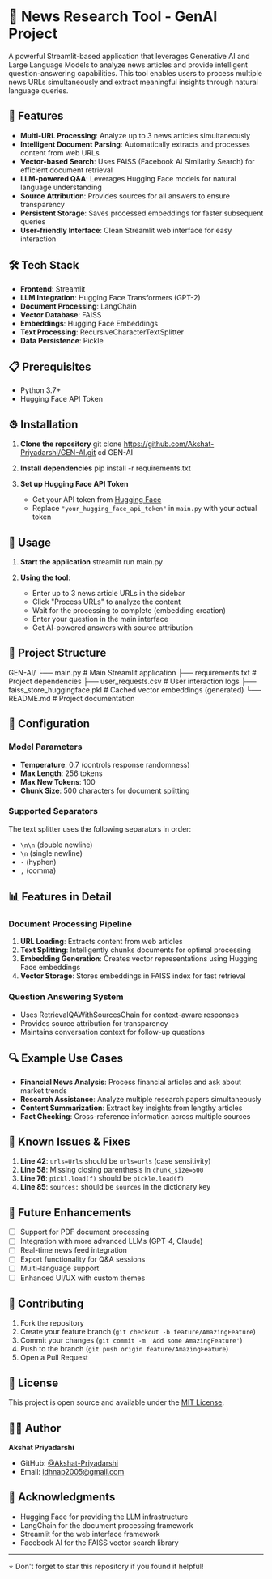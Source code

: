# 📰 News Research Tool - GenAI Project

A powerful Streamlit-based application that leverages Generative AI and Large Language Models to analyze news articles and provide intelligent question-answering capabilities. This tool enables users to process multiple news URLs simultaneously and extract meaningful insights through natural language queries.

## 🚀 Features

- **Multi-URL Processing**: Analyze up to 3 news articles simultaneously
- **Intelligent Document Parsing**: Automatically extracts and processes content from web URLs
- **Vector-based Search**: Uses FAISS (Facebook AI Similarity Search) for efficient document retrieval
- **LLM-powered Q&A**: Leverages Hugging Face models for natural language understanding
- **Source Attribution**: Provides sources for all answers to ensure transparency
- **Persistent Storage**: Saves processed embeddings for faster subsequent queries
- **User-friendly Interface**: Clean Streamlit web interface for easy interaction

## 🛠️ Tech Stack

- **Frontend**: Streamlit
- **LLM Integration**: Hugging Face Transformers (GPT-2)
- **Document Processing**: LangChain
- **Vector Database**: FAISS
- **Embeddings**: Hugging Face Embeddings
- **Text Processing**: RecursiveCharacterTextSplitter
- **Data Persistence**: Pickle

## 📋 Prerequisites

- Python 3.7+
- Hugging Face API Token

## ⚙️ Installation

1. **Clone the repository**
git clone https://github.com/Akshat-Priyadarshi/GEN-AI.git
cd GEN-AI

2. **Install dependencies**
pip install -r requirements.txt

3. **Set up Hugging Face API Token**
   - Get your API token from [Hugging Face](https://huggingface.co/settings/tokens)
   - Replace `"your_hugging_face_api_token"` in `main.py` with your actual token

## 🚦 Usage

1. **Start the application**
streamlit run main.py

2. **Using the tool**:
   - Enter up to 3 news article URLs in the sidebar
   - Click "Process URLs" to analyze the content
   - Wait for the processing to complete (embedding creation)
   - Enter your question in the main interface
   - Get AI-powered answers with source attribution

## 📁 Project Structure
GEN-AI/
├── main.py # Main Streamlit application
├── requirements.txt # Project dependencies
├── user_requests.csv # User interaction logs
├── faiss_store_huggingface.pkl # Cached vector embeddings (generated)
└── README.md # Project documentation

## 🔧 Configuration

### Model Parameters
- **Temperature**: 0.7 (controls response randomness)
- **Max Length**: 256 tokens
- **Max New Tokens**: 100
- **Chunk Size**: 500 characters for document splitting

### Supported Separators
The text splitter uses the following separators in order:
- `\n\n` (double newline)
- `\n` (single newline)
- `-` (hyphen)
- `,` (comma)

## 📊 Features in Detail

### **Document Processing Pipeline**
1. **URL Loading**: Extracts content from web articles
2. **Text Splitting**: Intelligently chunks documents for optimal processing
3. **Embedding Generation**: Creates vector representations using Hugging Face embeddings
4. **Vector Storage**: Stores embeddings in FAISS index for fast retrieval

### **Question Answering System**
- Uses RetrievalQAWithSourcesChain for context-aware responses
- Provides source attribution for transparency
- Maintains conversation context for follow-up questions

## 🔍 Example Use Cases

- **Financial News Analysis**: Process financial articles and ask about market trends
- **Research Assistance**: Analyze multiple research papers simultaneously
- **Content Summarization**: Extract key insights from lengthy articles
- **Fact Checking**: Cross-reference information across multiple sources

## 🐛 Known Issues & Fixes

1. **Line 42**: `urls=Urls` should be `urls=urls` (case sensitivity)
2. **Line 58**: Missing closing parenthesis in `chunk_size=500`
3. **Line 76**: `pickl.load(f)` should be `pickle.load(f)`
4. **Line 85**: `sources:` should be `sources` in the dictionary key

## 🚀 Future Enhancements

- [ ] Support for PDF document processing
- [ ] Integration with more advanced LLMs (GPT-4, Claude)
- [ ] Real-time news feed integration
- [ ] Export functionality for Q&A sessions
- [ ] Multi-language support
- [ ] Enhanced UI/UX with custom themes

## 🤝 Contributing

1. Fork the repository
2. Create your feature branch (`git checkout -b feature/AmazingFeature`)
3. Commit your changes (`git commit -m 'Add some AmazingFeature'`)
4. Push to the branch (`git push origin feature/AmazingFeature`)
5. Open a Pull Request

## 📝 License

This project is open source and available under the [MIT License](LICENSE).

## 👨‍💻 Author

**Akshat Priyadarshi**
- GitHub: [@Akshat-Priyadarshi](https://github.com/Akshat-Priyadarshi)
- Email: idhnap2005@gmail.com

## 🙏 Acknowledgments

- Hugging Face for providing the LLM infrastructure
- LangChain for the document processing framework
- Streamlit for the web interface framework
- Facebook AI for the FAISS vector search library

---

⭐ Don't forget to star this repository if you found it helpful!


